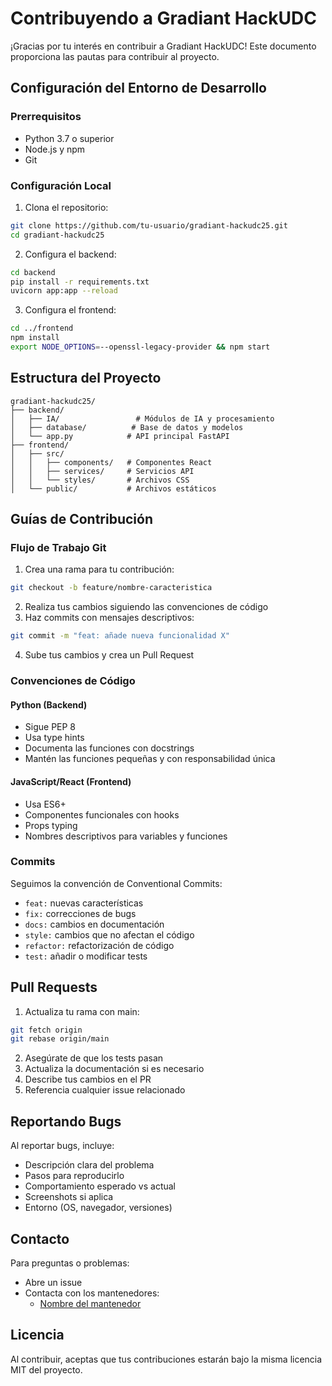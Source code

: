# Contribuyendo a Gradiant HackUDC

¡Gracias por tu interés en contribuir a Gradiant HackUDC! Este documento proporciona las pautas para contribuir al proyecto.

## Configuración del Entorno de Desarrollo

### Prerrequisitos
- Python 3.7 o superior
- Node.js y npm
- Git

### Configuración Local
1. Clona el repositorio:
```bash
git clone https://github.com/tu-usuario/gradiant-hackudc25.git
cd gradiant-hackudc25
```

2. Configura el backend:
```bash
cd backend
pip install -r requirements.txt
uvicorn app:app --reload
```

3. Configura el frontend:
```bash
cd ../frontend
npm install
export NODE_OPTIONS=--openssl-legacy-provider && npm start
```

## Estructura del Proyecto

```
gradiant-hackudc25/
├── backend/
│   ├── IA/                 # Módulos de IA y procesamiento
│   ├── database/          # Base de datos y modelos
│   └── app.py            # API principal FastAPI
├── frontend/
│   ├── src/
│   │   ├── components/   # Componentes React
│   │   ├── services/     # Servicios API
│   │   └── styles/       # Archivos CSS
│   └── public/           # Archivos estáticos
```

## Guías de Contribución

### Flujo de Trabajo Git
1. Crea una rama para tu contribución:
```bash
git checkout -b feature/nombre-caracteristica
```

2. Realiza tus cambios siguiendo las convenciones de código
3. Haz commits con mensajes descriptivos:
```bash
git commit -m "feat: añade nueva funcionalidad X"
```

4. Sube tus cambios y crea un Pull Request

### Convenciones de Código

#### Python (Backend)
- Sigue PEP 8
- Usa type hints
- Documenta las funciones con docstrings
- Mantén las funciones pequeñas y con responsabilidad única

#### JavaScript/React (Frontend)
- Usa ES6+
- Componentes funcionales con hooks
- Props typing
- Nombres descriptivos para variables y funciones

### Commits
Seguimos la convención de Conventional Commits:
- `feat:` nuevas características
- `fix:` correcciones de bugs
- `docs:` cambios en documentación
- `style:` cambios que no afectan el código
- `refactor:` refactorización de código
- `test:` añadir o modificar tests

## Pull Requests

1. Actualiza tu rama con main:
```bash
git fetch origin
git rebase origin/main
```

2. Asegúrate de que los tests pasan
3. Actualiza la documentación si es necesario
4. Describe tus cambios en el PR
5. Referencia cualquier issue relacionado

## Reportando Bugs

Al reportar bugs, incluye:
- Descripción clara del problema
- Pasos para reproducirlo
- Comportamiento esperado vs actual
- Screenshots si aplica
- Entorno (OS, navegador, versiones)

## Contacto

Para preguntas o problemas:
- Abre un issue
- Contacta con los mantenedores:
  - [Nombre del mantenedor](mailto:email@example.com)

## Licencia

Al contribuir, aceptas que tus contribuciones estarán bajo la misma licencia MIT del proyecto.